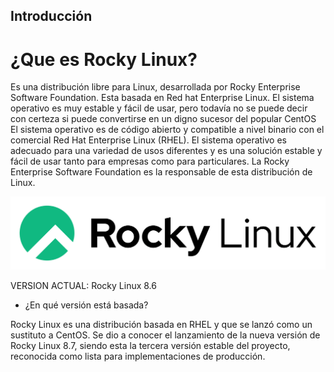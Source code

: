 ## Introducción
# ¿Que es Rocky Linux?
Es una distribución libre para Linux, desarrollada por Rocky Enterprise Software Foundation. Esta basada en Red hat Enterprise Linux.
El sistema operativo es muy estable y fácil de usar, pero todavía no se puede decir con certeza si puede convertirse en un digno sucesor del popular CentOS
El sistema operativo es de código abierto y compatible a nivel binario con el comercial Red Hat Enterprise Linux (RHEL). El sistema operativo es adecuado para una variedad de usos diferentes y es una solución estable y fácil de usar tanto para empresas como para particulares. La Rocky Enterprise Software Foundation es la responsable de esta distribución de Linux.

![image](rocky-linuxLOGO.png)

VERSION ACTUAL: Rocky Linux 8.6

- ¿En qué versión está basada?

Rocky Linux es una distribución basada en RHEL y que se lanzó como un sustituto a CentOS. Se dio a conocer el lanzamiento de la nueva versión de Rocky Linux 8.7, siendo esta la tercera versión estable del proyecto, reconocida como lista para implementaciones de producción.
